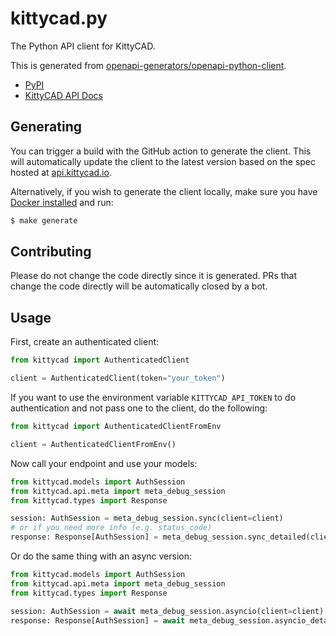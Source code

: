 # kittycad.py

The Python API client for KittyCAD.

This is generated from
[openapi-generators/openapi-python-client](https://github.com/openapi-generators/openapi-python-client).

- [PyPI](https://pypi.org/project/kittycad/)
- [KittyCAD API Docs](https://docs.kittycad.io/?lang=python)

## Generating

You can trigger a build with the GitHub action to generate the client. This will
automatically update the client to the latest version based on the spec hosted
at [api.kittycad.io](https://api.kittycad.io/).

Alternatively, if you wish to generate the client locally, make sure you have
[Docker installed](https://docs.docker.com/get-docker/) and run:

```bash
$ make generate
```

## Contributing

Please do not change the code directly since it is generated. PRs that change
the code directly will be automatically closed by a bot.

## Usage
First, create an authenticated client:

```python
from kittycad import AuthenticatedClient

client = AuthenticatedClient(token="your_token")
```

If you want to use the environment variable `KITTYCAD_API_TOKEN` to do
authentication and not pass one to the client, do the following:

```python
from kittycad import AuthenticatedClientFromEnv

client = AuthenticatedClientFromEnv()
```

Now call your endpoint and use your models:

```python
from kittycad.models import AuthSession
from kittycad.api.meta import meta_debug_session
from kittycad.types import Response

session: AuthSession = meta_debug_session.sync(client=client)
# or if you need more info (e.g. status_code)
response: Response[AuthSession] = meta_debug_session.sync_detailed(client=client)
```

Or do the same thing with an async version:

```python
from kittycad.models import AuthSession
from kittycad.api.meta import meta_debug_session
from kittycad.types import Response

session: AuthSession = await meta_debug_session.asyncio(client=client)
response: Response[AuthSession] = await meta_debug_session.asyncio_detailed(client=client)
```
